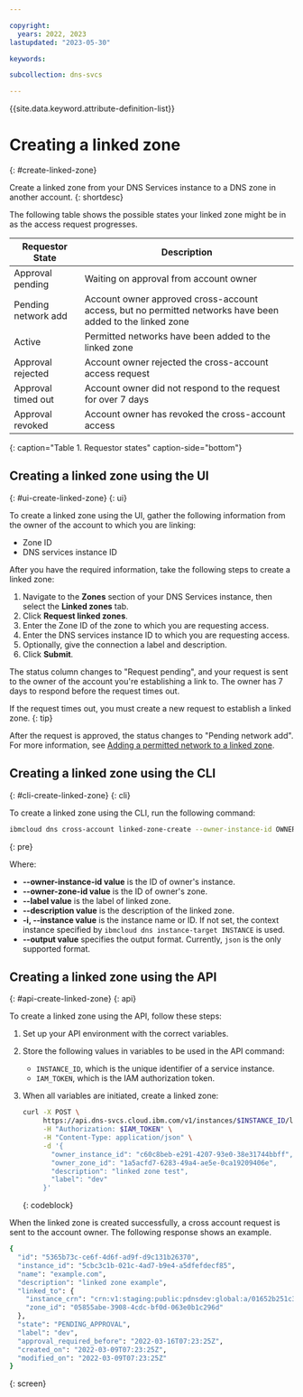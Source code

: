 ```yaml
---

copyright:
  years: 2022, 2023
lastupdated: "2023-05-30"

keywords:

subcollection: dns-svcs

---
```


{{site.data.keyword.attribute-definition-list}}

# Creating a linked zone
{: #create-linked-zone}

Create a linked zone from your DNS Services instance to a DNS zone in another account.
{: shortdesc}

The following table shows the possible states your linked zone might be in as the access request progresses.

| Requestor State | Description |
|-----------------|-------------|
|Approval pending|Waiting on approval from account owner|
|Pending network add|Account owner approved cross-account access, but no permitted networks have been added to the linked zone|
|Active|Permitted networks have been added to the linked zone|
|Approval rejected|Account owner rejected the cross-account access request|
|Approval timed out|Account owner did not respond to the request for over 7 days|
|Approval revoked|Account owner has revoked the cross-account access|
{: caption="Table 1. Requestor states" caption-side="bottom"}

## Creating a linked zone using the UI
{: #ui-create-linked-zone}
{: ui}

To create a linked zone using the UI, gather the following information from the owner of the account to which you are linking:
* Zone ID
* DNS services instance ID

After you have the required information, take the following steps to create a linked zone:

1. Navigate to the **Zones** section of your DNS Services instance, then select the **Linked zones** tab.
1. Click **Request linked zones**.
1. Enter the Zone ID of the zone to which you are requesting access.
1. Enter the DNS services instance ID to which you are requesting access.
1. Optionally, give the connection a label and description.
1. Click **Submit**.

The status column changes to "Request pending", and your request is sent to the owner of the account you're establishing a link to. The owner has 7 days to respond before the request times out.

If the request times out, you must create a new request to establish a linked zone.
{: tip}

After the request is approved, the status changes to "Pending network add". For more information, see [Adding a permitted network to a linked zone](/docs/dns-svcs?topic=dns-svcs-add-permit-network-linked).

## Creating a linked zone using the CLI
{: #cli-create-linked-zone}
{: cli}

To create a linked zone using the CLI, run the following command:

```sh
ibmcloud dns cross-account linked-zone-create --owner-instance-id OWNER_INSTANCE_ID --owner-zone-id OWNER_ZONE_ID [--label LABEL] [--description DESCRIPTION] [-i, --instance INSTANCE] [--output FORMAT]
```
{: pre}

Where:

* **--owner-instance-id value** is the ID of owner's instance.
* **--owner-zone-id value** is the ID of owner's zone.
* **--label value** is the label of linked zone.
* **--description value** is the description of the linked zone.
* **-i, --instance value** is the instance name or ID. If not set, the context instance specified by `ibmcloud dns instance-target INSTANCE` is used.
* **--output value** specifies the output format. Currently, `json` is the only supported format.

## Creating a linked zone using the API
{: #api-create-linked-zone}
{: api}

To create a linked zone using the API, follow these steps:

1. Set up your API environment with the correct variables.
1. Store the following values in variables to be used in the API command:
    * `INSTANCE_ID`, which is the unique identifier of a service instance.
    * `IAM_TOKEN`, which is the IAM authorization token.
1. When all variables are initiated, create a linked zone:

    ```sh
    curl -X POST \
         https://api.dns-svcs.cloud.ibm.com/v1/instances/$INSTANCE_ID/linked_dnszones \
         -H "Authorization: $IAM_TOKEN" \
         -H "Content-Type: application/json" \
         -d '{
           "owner_instance_id": "c60c8beb-e291-4207-93e0-38e31744bbff",
           "owner_zone_id": "1a5acfd7-6283-49a4-ae5e-0ca19209406e",
           "description": "linked zone test",
           "label": "dev"
         }'
    ```
    {: codeblock}

When the linked zone is created successfully, a cross account request is sent to the account owner. The following response shows an example.

```sh
{
  "id": "5365b73c-ce6f-4d6f-ad9f-d9c131b26370",
  "instance_id": "5cbc3c1b-021c-4ad7-b9e4-a5dfefdecf85",
  "name": "example.com",
  "description": "linked zone example",
  "linked_to": {
    "instance_crn": "crn:v1:staging:public:pdnsdev:global:a/01652b251c3ae2787110a995d8db0135:abe30019-1c08-42dc-9ad9-a0682af70054::",
    "zone_id": "05855abe-3908-4cdc-bf0d-063e0b1c296d"
  },
  "state": "PENDING_APPROVAL",
  "label": "dev",
  "approval_required_before": "2022-03-16T07:23:25Z",
  "created_on": "2022-03-09T07:23:25Z",
  "modified_on": "2022-03-09T07:23:25Z"
}
```
{: screen}
